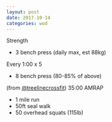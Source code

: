 ```yaml
---
layout: post
date: 2017-10-14
categories: wod
---
```


<!--
**Chris - <span></span>**
-->

Strength
- 3 bench press (daily max, est 88kg)

Every 1:00 x 5
- 8 bench press (80-85% of above)

(from [@treelinecrossfit](http://www.treelinecrossfit.com)) 35:00 AMRAP
- 1 mile run
- 50ft seal walk
- 50 overhead squats (115lb)
